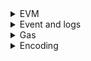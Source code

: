 <details>
<summary>EVM</summary>

1. [ETHEREUM VIRTUAL MACHINE (EVM)](https://ethereum.org/en/developers/docs/evm/)
1. [EVM Opcodes for Gas Optimizations](https://youtu.be/M8_4THWJkHQ)
1. [Alex Roan: Hitchhiker’s Guide to the EVM](https://youtu.be/zgukojxyHKc)
1. [EVM Bytecode ABI Gas and Gas Price](https://youtu.be/HcOWNxL3Iy0)

</details>

<details>
<summary>Event and logs</summary>

1. []()

</details>

<details>
<summary>Gas</summary>

1. []()

</details>

<details>
<summary>Encoding</summary>

1. [RECURSIVE-LENGTH PREFIX (RLP) SERIALIZATION](https://ethereum.org/en/developers/docs/data-structures-and-encoding/rlp/)

</details>
